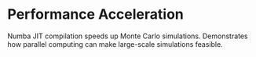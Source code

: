 # Performance Acceleration

Numba JIT compilation speeds up Monte Carlo simulations. Demonstrates how parallel computing can make large-scale simulations feasible.
